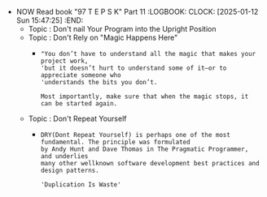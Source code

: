 - NOW Read book "97 T E P S K" Part 11
  :LOGBOOK:
  CLOCK: [2025-01-12 Sun 15:47:25]
  :END:
	- Topic : Don't nail Your Program into the Upright Position
	- Topic : Don't Rely on "Magic Happens Here"
		- ```apl
		  "You don’t have to understand all the magic that makes your project work,
		  'but it doesn’t hurt to understand some of it—or to appreciate someone who
		  'understands the bits you don’t.
		  
		  Most importantly, make sure that when the magic stops, it can be started again.
		  ```
	- Topic : Don't Repeat Yourself
		- ```apl
		  DRY(Dont Repeat Yourself) is perhaps one of the most fundamental. The principle was formulated 
		  by Andy Hunt and Dave Thomas in The Pragmatic Programmer, and underlies 
		  many other wellknown software development best practices and design patterns.
		  
		  'Duplication Is Waste'
		  
		  ```